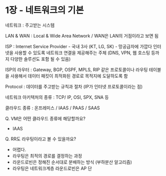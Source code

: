 # 1장 - 네트워크의 기본
네트워크 : 주고받는 시스템

LAN & WAN : Local & Wide Area Network / WAN은 LAN의 거점이라고 보면 됨

ISP : Internet Service Provider - 국내 3사 (KT, LG, SK) - 망공급자에 가깝다 인터넷을 사용할 수 있도록 네트워크 연결을 제공해주는 주체 (DNS, VPN, 웹 호스팅 등까지 다양한 솔루션도 포함 될 수 있음)

ISP의 라우터 : Gateway, BGP, OSPF, MPLS, RIP 같은 프로토콜이나 라우팅 테이블을 사용해서 데이터 패킷이 최적화된 경로로 목적지에 도달하도록 함 

Protocol : 데이터를 주고받는 규칙과 절차 (IP가 인터넷 프로토콜이라는 점)

네트워크 아키텍처의 종류 : TCP/ IP, OSI, SPX, SNA 등

클라우드 종류 : 온프레미스 / IAAS / PAAS / SAAS



Q. VM은 어떤 클라우드 종류에 해당할까요?

- IAAS

Q. RR도 라우팅이라고 볼 수 있을까요? 

- 어렵다. 
- 라우팅은 최적의 경로를 결정하는 과정 
- 라운드로빈은 정해진 순서대로 분배하는 방식 (부하분산 알고리즘)
- 라우팅은 네트워크계층 라운드로빈은 AP 단
